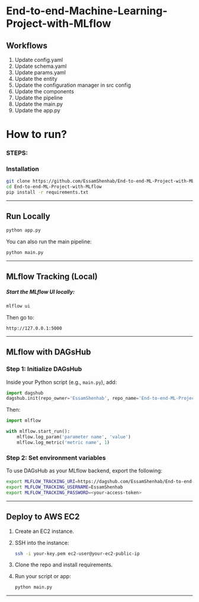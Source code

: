 # End-to-end-Machine-Learning-Project-with-MLflow


## Workflows

1. Update config.yaml
2. Update schema.yaml
3. Update params.yaml
4. Update the entity
5. Update the configuration manager in src config
6. Update the components
7. Update the pipeline 
8. Update the main.py
9. Update the app.py



# How to run?
### STEPS:

### Installation

```bash
git clone https://github.com/EssamShenhab/End-to-end-ML-Project-with-MLflow.git
cd End-to-end-ML-Project-with-MLflow
pip install -r requirements.txt
```

---

## Run Locally

```bash
python app.py
```

You can also run the main pipeline:

```bash
python main.py
```

---

## MLflow Tracking (Local)

##### Start the MLflow UI locally:

```bash
mlflow ui
```

Then go to:

```
http://127.0.0.1:5000
```

---

## MLflow with DAGsHub

### Step 1: Initialize DAGsHub

Inside your Python script (e.g., `main.py`), add:

```python
import dagshub
dagshub.init(repo_owner='EssamShenhab', repo_name='End-to-end-ML-Project-with-MLflow', mlflow=True)
```

Then:

```python
import mlflow

with mlflow.start_run():
    mlflow.log_param('parameter name', 'value')
    mlflow.log_metric('metric name', 1)
```

### Step 2: Set environment variables

To use DAGsHub as your MLflow backend, export the following:

```bash
export MLFLOW_TRACKING_URI=https://dagshub.com/EssamShenhab/End-to-end-ML-Project-with-MLflow
export MLFLOW_TRACKING_USERNAME=EssamShenhab
export MLFLOW_TRACKING_PASSWORD=<your-access-token>
```

---

## Deploy to AWS EC2

1. Create an EC2 instance.
2. SSH into the instance:

   ```bash
   ssh -i your-key.pem ec2-user@your-ec2-public-ip
   ```
3. Clone the repo and install requirements.
4. Run your script or app:

   ```bash
   python main.py
   ```

---
